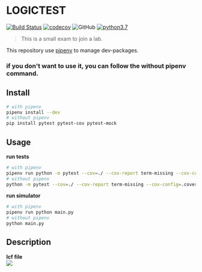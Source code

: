 # LOGICTEST

[![Build Status](https://travis-ci.com/Sean2525/Logic-circuit-simulator.svg?branch=master)](https://travis-ci.com/Sean2525/Logic-circuit-simulator) [![codecov](https://codecov.io/gh/Sean2525/Logic-circuit-simulator/branch/master/graph/badge.svg)](https://codecov.io/gh/Sean2525/Logic-circuit-simulator) ![GitHub](https://img.shields.io/github/license/sean2525/Logic-circuit-simulator.svg?style=popout) [![python3.7](https://img.shields.io/badge/python-3.7-blue.svg)](https://www.python.org/downloads/release)

> This is a small exam to join a lab.

This repository use [pipenv](https://github.com/pypa/pipenv) to manage dev-packages.

### if you don't want to use it, you can **follow the without pipenv** command.

## Install

```bash
# with pipenv
pipenv install --dev
# without pipenv
pip install pytest pytest-cov pytest-mock
```

## Usage

**run tests**

```bash
# with pipenv
pipenv run python -m pytest --cov=./ --cov-report term-missing --cov-config=.coveragerc ./tests
# without pipenv
python -m pytest --cov=./ --cov-report term-missing --cov-config=.coveragerc ./tests
```

**run simulator**

```bash
# with pipenv
pipenv run python main.py
# without pipenv
python main.py
```

## Description

**lcf file**  
![](https://i.imgur.com/UZI6u7S.png)

